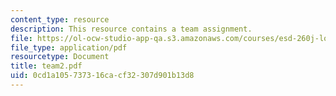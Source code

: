 ```yaml
---
content_type: resource
description: This resource contains a team assignment.
file: https://ol-ocw-studio-app-qa.s3.amazonaws.com/courses/esd-260j-logistics-systems-fall-2006/0cd1a105737316cacf32307d901b13d8_team2.pdf
file_type: application/pdf
resourcetype: Document
title: team2.pdf
uid: 0cd1a105-7373-16ca-cf32-307d901b13d8
---
```

